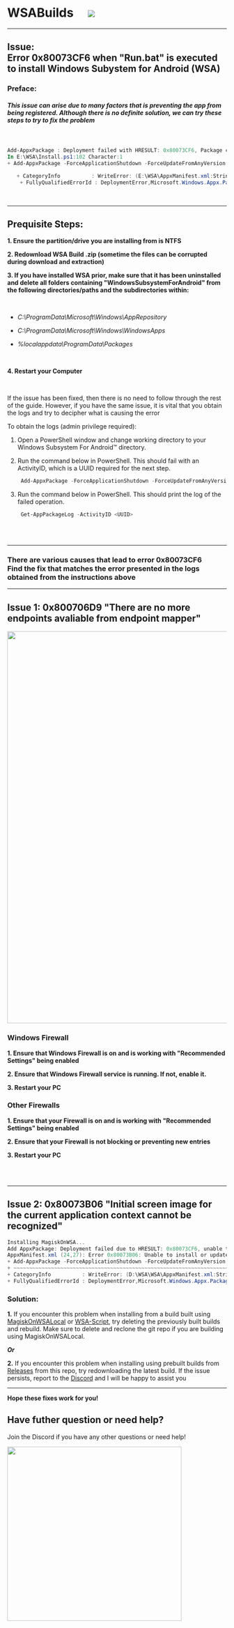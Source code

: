 # WSABuilds &nbsp; &nbsp; <img src="https://img.shields.io/github/downloads/MustardChef/WSABuilds/total?label=Total%20Downloads&style=for-the-badge"/> &nbsp; 

---
## Issue: </br> Error 0x80073CF6 when "Run.bat" is executed to install Windows Subystem for Android (WSA)
### Preface:
##### This issue can arise due to many factors that is preventing the app from being registered. Although there is no definite solution, we can try these steps to try to fix the problem

</br>

```Powershell
Add-AppxPackage : Deployment failed with HRESULT: 0x80073CF6, Package could not be registered
In E:\WSA\Install.ps1:102 Character:1
+ Add-AppxPackage -ForceApplicationShutdown -ForceUpdateFromAnyVersion

   + CategoryInfo          : WriteError: (E:\WSA\AppxManifest.xml:String) [Add-AppxPackage], IOException
    + FullyQualifiedErrorId : DeploymentError,Microsoft.Windows.Appx.PackageManager.Commands.AddAppxPackageCommand
```


</br>

---
## Prequisite Steps:

**1. Ensure the partition/drive you are installing from is NTFS**

**2. Redownload WSA Build .zip (sometime the files can be corrupted during download and extraction)**

**3. If you have installed WSA prior, make sure that it has been uninstalled and delete all folders containing "WindowsSubsystemForAndroid" from the following directories/paths and the subdirectories within:** 

<br>

   - *C:\ProgramData\Microsoft\Windows\AppRepository*
   
   - *C:\ProgramData\Microsoft\Windows\WindowsApps*
   
   - *%localappdata\ProgramData\Packages*

<br>

**4. Restart your Computer**

<br>

If the issue has been fixed, then there is no need to follow through the rest of the guide.
However, if you have the same issue, it is vital that you obtain the logs and try to decipher what is causing the error

To obtain the logs (admin privilege required):

1. Open a PowerShell window and change working directory to your Windows Subsystem For Android™ directory.
    
2. Run the command below in PowerShell. This should fail with an ActivityID, which is a UUID required for the next step.
      ```Powershell
       Add-AppxPackage -ForceApplicationShutdown -ForceUpdateFromAnyVersion -Register .\AppxManifest.xml
      ```   
3. Run the command below in PowerShell. This should print the log of the failed operation.
      
      ```Powershell
       Get-AppPackageLog -ActivityID <UUID>
      ```
      
</br>
</br>


---

### There are various causes that lead to error 0x80073CF6 </br> Find the fix that matches the error presented in the logs obtained from the instructions above

---
## Issue 1: 0x800706D9 "There are no more endpoints avaliable from endpoint mapper"

<img src="https://user-images.githubusercontent.com/68516357/227363632-7270ee01-9a98-44c2-9ccc-1fb2ef24897c.jpg" style="width: 900px;"/>

### **Windows Firewall**

**1. Ensure that Windows Firewall is on and is working with "Recommended Settings" being enabled**

**2. Ensure that Windows Firewall service is running. If not, enable it.**

**3. Restart your PC**

### Other Firewalls

**1. Ensure that your Firewall is on and is working with "Recommended Settings" being enabled**

**2. Ensure that your Firewall is not blocking or preventing new entries**

**3. Restart your PC**

<br>
<br>

---
## Issue 2: 0x80073B06 "Initial screen image for the current application context cannot be recognized"

```powershell
Installing MagiskOnWSA...
Add AppxPackage: Deployment failed due to HRESULT: 0x80073CF6, unable to register the package.
AppxManifest.xml (24,27): Error 0x80073B06: Unable to install or update package MicrosoftCorporateII.WindowsSubsystemForAndroid_ 8wekyb 3d8bbwe because the initial screen image for the current application context cannot be recognized. The application context may include specific language, DPI, contrast, or other special conditions. If you cannot recognize a context specific splash screen image, add a splash screen image to use as the default setting. Note: For additional information, look for [ActivityId] 94c065bb-5a2a-0004-129b-c1942a5ad901 in the event log, or use the command line Get AppPackageLo g - ActivityID 94c065bb-5a2a-0004-129b-c1942a5ad901 in the location D:  WSA  WSA  Install.ps1:106 Character: 1
+ Add-AppxPackage -ForceApplicationShutdown -ForceUpdateFromAnyVersion  ...
+ ~~~~~~~~~~~~~~~~~~~~~~~~~~~~~~~~~~~~~~~~~~~~~~~~~~~~~~~~~~~~~~~~~~~~~
+ CategoryInfo          : WriteError: (D:\WSA\WSA\AppxManifest.xml:String) [Add-AppxPackage], IOException
+ FullyQualifiedErrorId : DeploymentError,Microsoft.Windows.Appx.PackageManager.Commands.AddAppxPackageCommand
```
### Solution:

**1.** If you encounter this problem when installing from a build built using [MagiskOnWSALocal](https://github.com/LSPosed/MagiskOnWSALocal) or [WSA-Script](https://github.com/YT-Advanced/WSA-Script), try deleting the previously built builds and rebuild. Make sure to delete and reclone the git repo if you are building using MagiskOnWSALocal.

***Or***

**2.** If you encounter this problem when installing using prebuilt builds from [Releases](https://github.com/LSPosed/MagiskOnWSALocal) from this repo, try redownloading the latest build. If the issue persists, report to the [Discord](https://discord.gg/2thee7zzHZ) and I will be happy to assist you


---

**Hope these fixes work for you!**

## Have futher question or need help?

Join the Discord if you have any other questions or need help!

[<img src="https://invidget.switchblade.xyz/2thee7zzHZ" style="width: 400px;"/>](https://discord.gg/2thee7zzHZ)
